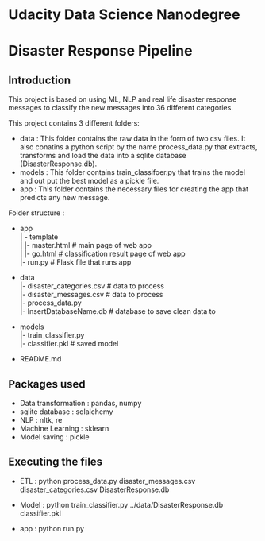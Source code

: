 # Udacity Data Science Nanodegree

# Disaster Response Pipeline

## Introduction

This project is based on using ML, NLP and real life disaster response messages to classify the new messages into 36 different categories. </br>

This project contains 3 different folders:
- data : This folder contains the raw data in the form of two csv files. It also conatins a python script by the name process_data.py that extracts, transforms and load the data into a sqlite database (DisasterResponse.db).
- models : This folder contains train_classifoer.py that trains the model and out put the best model as a pickle file.
- app : This folder contains the necessary files for creating the app that predicts any new message.

Folder structure : 

- app </br>
| - template </br>
| |- master.html  # main page of web app </br>
| |- go.html  # classification result page of web app </br>
|- run.py  # Flask file that runs app </br>

- data </br>
|- disaster_categories.csv  # data to process </br>
|- disaster_messages.csv  # data to process </br>
|- process_data.py </br>
|- InsertDatabaseName.db   # database to save clean data to </br>

- models </br>
|- train_classifier.py </br>
|- classifier.pkl  # saved model </br>

- README.md </br>



## Packages used

- Data transformation : pandas, numpy
- sqlite database : sqlalchemy
- NLP : nltk, re
- Machine Learning : sklearn
- Model saving : pickle


## Executing the files

- ETL : python process_data.py disaster_messages.csv disaster_categories.csv DisasterResponse.db

- Model : python train_classifier.py ../data/DisasterResponse.db classifier.pkl

- app : python run.py
